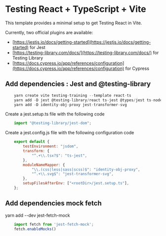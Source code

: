 # Testing React + TypeScript + Vite

This template provides a minimal setup to get Testing React in Vite.

Currently, two official plugins are available:

- [https://jestjs.io/docs/getting-started](https://jestjs.io/docs/getting-started) for Jest
- [https://testing-library.com/docs/](https://testing-library.com/docs/) for Testing Library
- [https://docs.cypress.io/app/references/configuration](https://docs.cypress.io/app/references/configuration) for Cypress

## Add dependencies : Jest and @testing-library 


```js
    yarn create vite testing-training --template react-ts
    yarn add -D jest @testing-library/react ts-jest @types/jest ts-node @testing-library/jest-dom jest-environment-jsdom @testing-library/user-event @testing-library/dom
    yarn add -D identity-obj-proxy jest-transformer-svg
```


Create a jest.setup.ts file with the following code
```js
    import "@testing-library/jest-dom";
```


Create a jest.config.js file with the following configuration code
```js
    export default {
        testEnvironment: "jsdom",
        transform: {
            "^.+\\.tsx?$": "ts-jest",
        },
        moduleNameMapper: {
            "\\.(css|less|sass|scss)$": "identity-obj-proxy",
            "^.+\\.svg$": "jest-transformer-svg",
        },
        setupFilesAfterEnv: ["<rootDir>/jest.setup.ts"],
    };
```


## Add dependencies mock fetch
yarn add --dev jest-fetch-mock
```js
    import fetch from 'jest-fetch-mock';
    fetch.enableMocks()
```
